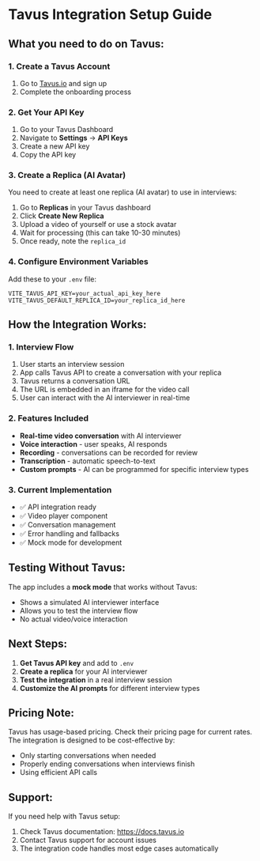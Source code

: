 # Tavus Integration Setup Guide

## What you need to do on Tavus:

### 1. Create a Tavus Account
1. Go to [Tavus.io](https://tavus.io) and sign up
2. Complete the onboarding process

### 2. Get Your API Key
1. Go to your Tavus Dashboard
2. Navigate to **Settings** → **API Keys**
3. Create a new API key
4. Copy the API key

### 3. Create a Replica (AI Avatar)
You need to create at least one replica (AI avatar) to use in interviews:

1. Go to **Replicas** in your Tavus dashboard
2. Click **Create New Replica**
3. Upload a video of yourself or use a stock avatar
4. Wait for processing (this can take 10-30 minutes)
5. Once ready, note the `replica_id`

### 4. Configure Environment Variables
Add these to your `.env` file:

```env
VITE_TAVUS_API_KEY=your_actual_api_key_here
VITE_TAVUS_DEFAULT_REPLICA_ID=your_replica_id_here
```

## How the Integration Works:

### 1. Interview Flow
1. User starts an interview session
2. App calls Tavus API to create a conversation with your replica
3. Tavus returns a conversation URL
4. The URL is embedded in an iframe for the video call
5. User can interact with the AI interviewer in real-time

### 2. Features Included
- **Real-time video conversation** with AI interviewer
- **Voice interaction** - user speaks, AI responds
- **Recording** - conversations can be recorded for review
- **Transcription** - automatic speech-to-text
- **Custom prompts** - AI can be programmed for specific interview types

### 3. Current Implementation
- ✅ API integration ready
- ✅ Video player component
- ✅ Conversation management
- ✅ Error handling and fallbacks
- ✅ Mock mode for development

## Testing Without Tavus:

The app includes a **mock mode** that works without Tavus:
- Shows a simulated AI interviewer interface
- Allows you to test the interview flow
- No actual video/voice interaction

## Next Steps:

1. **Get Tavus API key** and add to `.env`
2. **Create a replica** for your AI interviewer
3. **Test the integration** in a real interview session
4. **Customize the AI prompts** for different interview types

## Pricing Note:

Tavus has usage-based pricing. Check their pricing page for current rates. The integration is designed to be cost-effective by:
- Only starting conversations when needed
- Properly ending conversations when interviews finish
- Using efficient API calls

## Support:

If you need help with Tavus setup:
1. Check Tavus documentation: https://docs.tavus.io
2. Contact Tavus support for account issues
3. The integration code handles most edge cases automatically